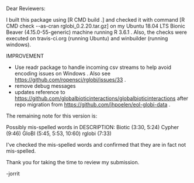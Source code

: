 Dear Reviewers:

I built this package using [R CMD build .] and checked it with command [R CMD check --as-cran rglobi_0.2.20.tar.gz] on my Ubuntu 18.04 LTS Bionic Beaver (4.15.0-55-generic) machine running R 3.6.1 . Also, the checks were executed on travis-ci.org (running Ubuntu) and winbuilder (running windows). 

IMPROVEMENT
* Use readr package to handle incoming csv streams to help avoid encoding issues on Windows . Also see https://github.com/ropensci/rglobi/issues/33 .
* remove debug messages
* updates reference to https://github.com/globalbioticinteractions/globalbioticinteractions after repo migration from https://github.com/jhpoelen/eol-globi-data . 

The remaining note for this version is:

Possibly mis-spelled words in DESCRIPTION:
  Biotic (3:30, 5:24)
  Cypher (9:46)
  GloBI (5:45, 5:53, 10:60)
  rglobi (7:33)

I've checked the mis-spelled words and confirmed that they are in fact not mis-spelled. 

Thank you for taking the time to review my submission.

-jorrit
